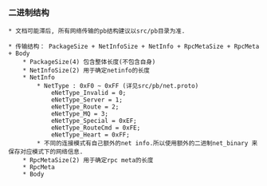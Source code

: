 ### 二进制结构 
	* 文档可能滞后, 所有网络传输的pb结构建议以src/pb目录为准.

	* 传输结构： PackageSize + NetInfoSize + NetInfo + RpcMetaSize + RpcMeta + Body
		* PackageSize(4) 包含整体长度(不包含自身)
		* NetInfoSize(2) 用于确定netinfo的长度
		* NetInfo
			* NetType : 0xF0 ~ 0xFF (详见src/pb/net.proto)
				eNetType_Invalid = 0;
				eNetType_Server = 1;
				eNetType_Route = 2;
				eNetType_MQ = 3;
				eNetType_Special = 0xEF;
				eNetType_RouteCmd = 0xFE;
				eNetType_Heart = 0xFF;
			* 不同的连接模式有自己额外的net info.所以使用额外的二进制net_binary 来保存对应模式下的网络信息.
		* RpcMetaSize(2) 用于确定rpc meta的长度
		* RpcMeta  
		* Body 
